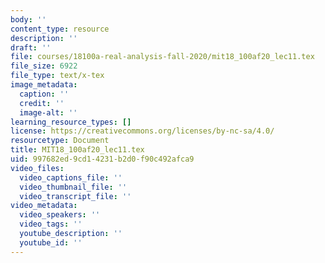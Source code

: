 ```yaml
---
body: ''
content_type: resource
description: ''
draft: ''
file: courses/18100a-real-analysis-fall-2020/mit18_100af20_lec11.tex
file_size: 6922
file_type: text/x-tex
image_metadata:
  caption: ''
  credit: ''
  image-alt: ''
learning_resource_types: []
license: https://creativecommons.org/licenses/by-nc-sa/4.0/
resourcetype: Document
title: MIT18_100af20_lec11.tex
uid: 997682ed-9cd1-4231-b2d0-f90c492afca9
video_files:
  video_captions_file: ''
  video_thumbnail_file: ''
  video_transcript_file: ''
video_metadata:
  video_speakers: ''
  video_tags: ''
  youtube_description: ''
  youtube_id: ''
---
```

